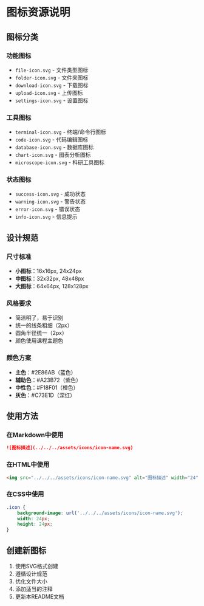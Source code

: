 # 图标资源说明

## 图标分类

### 功能图标
- `file-icon.svg` - 文件类型图标
- `folder-icon.svg` - 文件夹图标
- `download-icon.svg` - 下载图标
- `upload-icon.svg` - 上传图标
- `settings-icon.svg` - 设置图标

### 工具图标
- `terminal-icon.svg` - 终端/命令行图标
- `code-icon.svg` - 代码编辑图标
- `database-icon.svg` - 数据库图标
- `chart-icon.svg` - 图表分析图标
- `microscope-icon.svg` - 科研工具图标

### 状态图标
- `success-icon.svg` - 成功状态
- `warning-icon.svg` - 警告状态
- `error-icon.svg` - 错误状态
- `info-icon.svg` - 信息提示

## 设计规范

### 尺寸标准
- **小图标**：16x16px, 24x24px
- **中图标**：32x32px, 48x48px
- **大图标**：64x64px, 128x128px

### 风格要求
- 简洁明了，易于识别
- 统一的线条粗细（2px）
- 圆角半径统一（2px）
- 颜色使用课程主题色

### 颜色方案
- **主色**：#2E86AB（蓝色）
- **辅助色**：#A23B72（紫色）
- **中性色**：#F18F01（橙色）
- **灰色**：#C73E1D（深红）

## 使用方法

### 在Markdown中使用
```markdown
![图标描述](../../../assets/icons/icon-name.svg)
```

### 在HTML中使用
```html
<img src="../../../assets/icons/icon-name.svg" alt="图标描述" width="24" height="24">
```

### 在CSS中使用
```css
.icon {
    background-image: url('../../../assets/icons/icon-name.svg');
    width: 24px;
    height: 24px;
}
```

## 创建新图标

1. 使用SVG格式创建
2. 遵循设计规范
3. 优化文件大小
4. 添加适当的注释
5. 更新本README文档